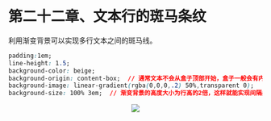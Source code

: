 # 第二十二章、文本行的斑马条纹
利用渐变背景可以实现多行文本之间的斑马线。
```css
padding:1em;
line-height: 1.5;
background-color: beige; 
background-origin: content-box;  // 通常文本不会从盒子顶部开始，盒子一般会有内边距，所以将背景定义为对齐到内容盒子。
background-image: linear-gradient(rgba(0,0,0,.2) 50%,transparent 0);
background-size: 100% 3em;  // 渐变背景的高度大小为行高的2倍，这样就能实现间隔条纹的斑马线对齐文本。
```
<div align=center><img src="/note/images/css-secret/22/1.png"></div>  

